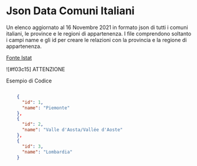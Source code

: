 # Json Data Comuni Italiani
Un elenco aggiornato al 16 Novembre 2021 in formato json di tutti i comuni italiani, le province e le regioni di appartenenza. 
I file comprendono soltanto i campi name e gli id per creare le relazioni con la provincia e la regione di appartenenza.

[Fonte Istat](https://www.istat.it/it/archivio/6789)

![#f03c15] ATTENZIONE

Esempio di Codice

```json

    {
      "id": 1,
      "name": "Piemonte"
    },
    {
      "id": 2,
      "name": "Valle d'Aosta/Vallée d'Aoste"
    },
    {
      "id": 3,
      "name": "Lombardia"
    } 
 
```

